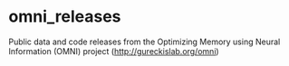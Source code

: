 # omni_releases
Public data and code releases from the Optimizing Memory using Neural Information (OMNI) project (http://gureckislab.org/omni)
